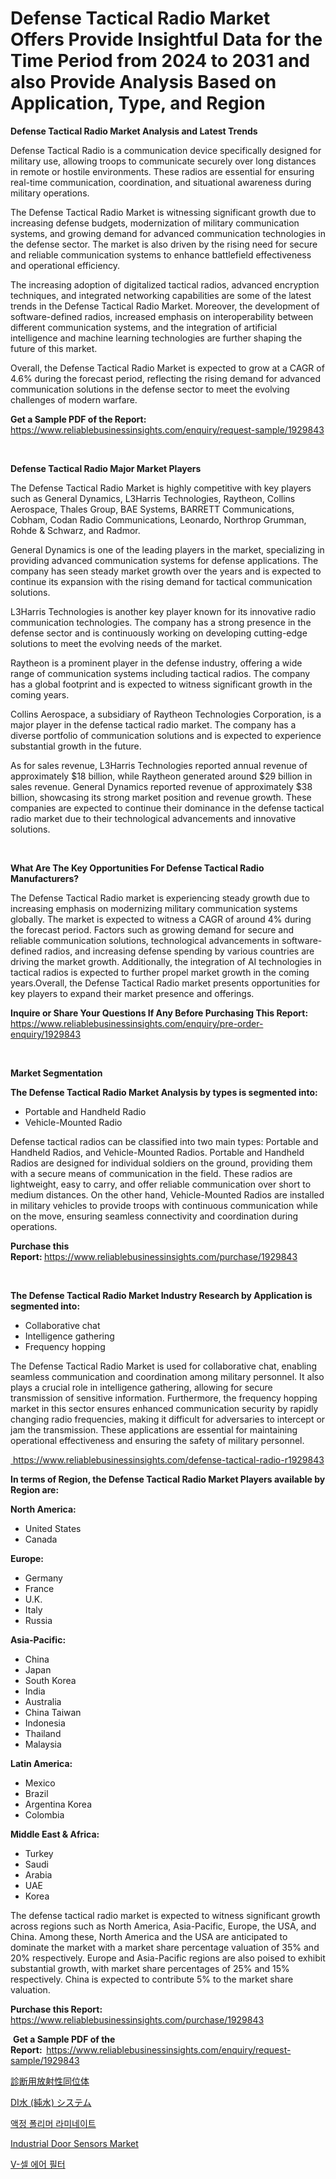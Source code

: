 <p><h1>Defense Tactical Radio Market Offers Provide Insightful Data for the Time Period from 2024 to 2031 and also Provide Analysis Based on Application, Type, and Region</h1></p><p><strong>Defense Tactical Radio Market Analysis and Latest Trends</strong></p>
<p><p>Defense Tactical Radio is a communication device specifically designed for military use, allowing troops to communicate securely over long distances in remote or hostile environments. These radios are essential for ensuring real-time communication, coordination, and situational awareness during military operations.</p><p>The Defense Tactical Radio Market is witnessing significant growth due to increasing defense budgets, modernization of military communication systems, and growing demand for advanced communication technologies in the defense sector. The market is also driven by the rising need for secure and reliable communication systems to enhance battlefield effectiveness and operational efficiency.</p><p>The increasing adoption of digitalized tactical radios, advanced encryption techniques, and integrated networking capabilities are some of the latest trends in the Defense Tactical Radio Market. Moreover, the development of software-defined radios, increased emphasis on interoperability between different communication systems, and the integration of artificial intelligence and machine learning technologies are further shaping the future of this market.</p><p>Overall, the Defense Tactical Radio Market is expected to grow at a CAGR of 4.6% during the forecast period, reflecting the rising demand for advanced communication solutions in the defense sector to meet the evolving challenges of modern warfare.</p></p>
<p><strong>Get a Sample PDF of the Report:&nbsp;</strong> <a href="https://www.reliablebusinessinsights.com/enquiry/request-sample/1929843">https://www.reliablebusinessinsights.com/enquiry/request-sample/1929843</a></p>
<p>&nbsp;</p>
<p><strong>Defense Tactical Radio Major Market Players</strong></p>
<p><p>The Defense Tactical Radio Market is highly competitive with key players such as General Dynamics, L3Harris Technologies, Raytheon, Collins Aerospace, Thales Group, BAE Systems, BARRETT Communications, Cobham, Codan Radio Communications, Leonardo, Northrop Grumman, Rohde & Schwarz, and Radmor.</p><p>General Dynamics is one of the leading players in the market, specializing in providing advanced communication systems for defense applications. The company has seen steady market growth over the years and is expected to continue its expansion with the rising demand for tactical communication solutions.</p><p>L3Harris Technologies is another key player known for its innovative radio communication technologies. The company has a strong presence in the defense sector and is continuously working on developing cutting-edge solutions to meet the evolving needs of the market.</p><p>Raytheon is a prominent player in the defense industry, offering a wide range of communication systems including tactical radios. The company has a global footprint and is expected to witness significant growth in the coming years.</p><p>Collins Aerospace, a subsidiary of Raytheon Technologies Corporation, is a major player in the defense tactical radio market. The company has a diverse portfolio of communication solutions and is expected to experience substantial growth in the future.</p><p>As for sales revenue, L3Harris Technologies reported annual revenue of approximately $18 billion, while Raytheon generated around $29 billion in sales revenue. General Dynamics reported revenue of approximately $38 billion, showcasing its strong market position and revenue growth. These companies are expected to continue their dominance in the defense tactical radio market due to their technological advancements and innovative solutions.</p></p>
<p>&nbsp;</p>
<p><strong>What Are The Key Opportunities For Defense Tactical Radio Manufacturers?</strong></p>
<p><p>The Defense Tactical Radio market is experiencing steady growth due to increasing emphasis on modernizing military communication systems globally. The market is expected to witness a CAGR of around 4% during the forecast period. Factors such as growing demand for secure and reliable communication solutions, technological advancements in software-defined radios, and increasing defense spending by various countries are driving the market growth. Additionally, the integration of AI technologies in tactical radios is expected to further propel market growth in the coming years.Overall, the Defense Tactical Radio market presents opportunities for key players to expand their market presence and offerings.</p></p>
<p><strong>Inquire or Share Your Questions If Any Before Purchasing This Report:</strong> <a href="https://www.reliablebusinessinsights.com/enquiry/pre-order-enquiry/1929843">https://www.reliablebusinessinsights.com/enquiry/pre-order-enquiry/1929843</a></p>
<p>&nbsp;</p>
<p><strong>Market Segmentation</strong></p>
<p><strong>The Defense Tactical Radio Market Analysis by types is segmented into:</strong></p>
<p><ul><li>Portable and Handheld Radio</li><li>Vehicle-Mounted Radio</li></ul></p>
<p><p>Defense tactical radios can be classified into two main types: Portable and Handheld Radios, and Vehicle-Mounted Radios. Portable and Handheld Radios are designed for individual soldiers on the ground, providing them with a secure means of communication in the field. These radios are lightweight, easy to carry, and offer reliable communication over short to medium distances. On the other hand, Vehicle-Mounted Radios are installed in military vehicles to provide troops with continuous communication while on the move, ensuring seamless connectivity and coordination during operations.</p></p>
<p><strong>Purchase this Report:&nbsp;</strong><a href="https://www.reliablebusinessinsights.com/purchase/1929843">https://www.reliablebusinessinsights.com/purchase/1929843</a></p>
<p>&nbsp;</p>
<p><strong>The Defense Tactical Radio Market Industry Research by Application is segmented into:</strong></p>
<p><ul><li>Collaborative chat</li><li>Intelligence gathering</li><li>Frequency hopping</li></ul></p>
<p><p>The Defense Tactical Radio Market is used for collaborative chat, enabling seamless communication and coordination among military personnel. It also plays a crucial role in intelligence gathering, allowing for secure transmission of sensitive information. Furthermore, the frequency hopping market in this sector ensures enhanced communication security by rapidly changing radio frequencies, making it difficult for adversaries to intercept or jam the transmission. These applications are essential for maintaining operational effectiveness and ensuring the safety of military personnel.</p></p>
<p><a href="https://www.reliablebusinessinsights.com/defense-tactical-radio-r1929843">&nbsp;https://www.reliablebusinessinsights.com/defense-tactical-radio-r1929843</a></p>
<p><strong>In terms of Region, the Defense Tactical Radio Market Players available by Region are:</strong></p>
<p>
    <p> <strong> North America: </strong>
        <ul>
            <li>United States</li>
            <li>Canada</li>
        </ul>
        </p> 
    <p> <strong> Europe: </strong>
        <ul>
            <li>Germany</li>
            <li>France</li>
            <li>U.K.</li>
            <li>Italy</li>
            <li>Russia</li>
        </ul>
        </p> 
    <p> <strong> Asia-Pacific: </strong>
        <ul>
            <li>China</li>
            <li>Japan</li>
            <li>South Korea</li>
            <li>India</li>
            <li>Australia</li>
            <li>China Taiwan</li>
            <li>Indonesia</li>
            <li>Thailand</li>
            <li>Malaysia</li>
        </ul>
        </p> 
    <p> <strong> Latin America: </strong>
        <ul>
            <li>Mexico</li>
            <li>Brazil</li>
            <li>Argentina Korea</li>
            <li>Colombia</li>
        </ul>
        </p> 
    <p> <strong> Middle East & Africa: </strong>
        <ul>
            <li>Turkey</li>
            <li>Saudi</li>
            <li>Arabia</li>
            <li>UAE</li>
            <li>Korea</li>
        </ul>
    </p>
    </p>
<p><p>The defense tactical radio market is expected to witness significant growth across regions such as North America, Asia-Pacific, Europe, the USA, and China. Among these, North America and the USA are anticipated to dominate the market with a market share percentage valuation of 35% and 20% respectively. Europe and Asia-Pacific regions are also poised to exhibit substantial growth, with market share percentages of 25% and 15% respectively. China is expected to contribute 5% to the market share valuation.</p></p>
<p><strong>Purchase this Report: </strong><a href="https://www.reliablebusinessinsights.com/purchase/1929843">https://www.reliablebusinessinsights.com/purchase/1929843</a></p>
<p>&nbsp;<strong>Get a Sample PDF of the Report:&nbsp;&nbsp;</strong><a href="https://www.reliablebusinessinsights.com/enquiry/request-sample/1929843">https://www.reliablebusinessinsights.com/enquiry/request-sample/1929843</a></p>
<p><strong></strong></p>
<p><p><a href="https://medium.com/@wgloverbetty988/%E8%A8%BA%E6%96%AD%E7%94%A8%E6%94%BE%E5%B0%84%E6%80%A7%E5%90%8C%E4%BD%8D%E4%BD%93%E3%81%AE%E5%B8%82%E5%A0%B4%E3%82%B7%E3%82%A7%E3%82%A2-%E3%82%B5%E3%82%A4%E3%82%BA-%E3%83%88%E3%83%AC%E3%83%B3%E3%83%89-%E7%94%A3%E6%A5%AD%E5%88%86%E6%9E%90%E3%83%AC%E3%83%9D%E3%83%BC%E3%83%88-%E5%BF%9C%E7%94%A8%E5%88%86%E9%87%8E-%E3%82%AA%E3%83%B3%E3%82%B3%E3%83%AD%E3%82%B8%E3%83%BC-%E5%BF%83%E8%87%93%E7%97%85%E5%AD%A6-%E3%81%9D%E3%81%AE%E4%BB%96-%E7%A8%AE%E9%A1%9E-tc-99m-18-%E3%81%9D%E3%81%AE%E4%BB%96-%E3%81%8A%E3%82%88%E3%81%B32024%E5%B9%B4%E3%81%8B%E3%82%892031%E5%B9%B4%E3%81%BE%E3%81%A7%E3%81%AE%E4%BA%88%E6%B8%AC-3265572c24d6">診断用放射性同位体</a></p><p><a href="https://github.com/KaydenJohns1964/Market-Research-Report-List-2/blob/main/4250283155689.md">DI水 (純水) システム</a></p><p><a href="https://medium.com/@joananitzsche/%EC%95%A1%EC%A0%95%EA%B3%A0%EB%B6%84%EC%9E%90-%EB%9D%BC%EB%AF%B8%EB%84%A4%EC%9D%B4%ED%8A%B8-%EC%8B%9C%EC%9E%A5-%EC%A1%B0%EC%82%AC-%EB%B3%B4%EA%B3%A0%EC%84%9C%EC%97%90%EB%8A%94-2024%EB%85%84%EB%B6%80%ED%84%B0-2031%EB%85%84%EA%B9%8C%EC%A7%80-%EC%9D%98-cagr%EB%A1%9C-%EC%98%88%EC%B8%A1%EB%90%9C-%EC%8B%9C%EC%9E%A5-%EA%B7%9C%EB%AA%A8-%EC%A0%90%EC%9C%A0%EC%9C%A8-%EB%B0%8F-%EC%84%B1%EC%9E%A5%EB%A5%A0-%EB%B6%84%EC%84%9D%EC%9D%B4-%ED%8F%AC%ED%95%A8%EB%90%98%EC%96%B4-%EC%9E%88%EC%8A%B5%EB%8B%88%EB%8B%A4-363b1750933d">액정 폴리머 라미네이트</a></p><p><a href="https://github.com/jhonangga41/Market-Research-Report-List-1/blob/main/industrial-door-sensors-market.md">Industrial Door Sensors Market</a></p><p><a href="https://github.com/sarassiksa/Market-Research-Report-List-1/blob/main/5383953166325.md">V-셀 에어 필터</a></p></p>